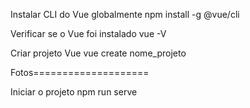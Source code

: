 
Instalar CLI do Vue globalmente
npm install -g @vue/cli

Verificar se o Vue foi instalado
vue -V

Criar projeto Vue
vue create nome_projeto

Fotos====================

Iniciar o projeto
npm run serve
